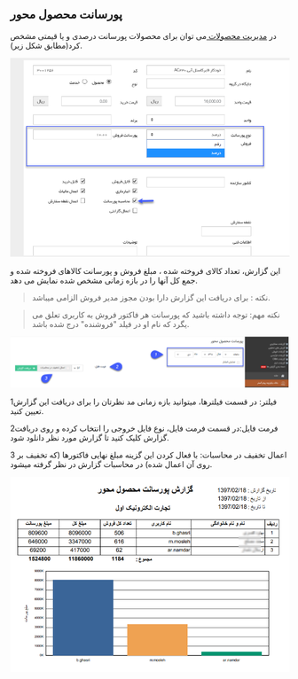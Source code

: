 ﻿## پورسانت محصول محور

در [ مدیریت محصولات ](https://github.com/1stco/PayamGostarDocs/blob/master/help%202.5.4/Basic-Information/Product%20management/Product-management.md)می توان برای محصولات پورسانت درصدی و یا قیمتی مشخص کرد(مطابق شکل زیر). 

![](MohasebeyePorsant0.png)

این گزارش، تعداد کالای فروخته شده ، مبلغ فروش و پورسانت کالاهای فروخته شده و جمع کل آنها را در بازه زمانی مشخص شده نمایش می دهد.

> نکته : برای دریافت این گزارش دارا بودن مجوز مدیر فروش الزامی میباشد.

> نکته مهم: توجه داشته باشید که پورسانت هر فاکتور فروش به کاربری تعلق می یگرد که نام او در فیلد "فروشنده" درج شده باشد.


![](163.png)

1فیلتر: در قسمت فیلترها، میتوانید بازه زمانی مد نظرتان را برای دریافت این گزارش تعیین کنید.

 2فرمت فایل:در قسمت فرمت فایل، نوع فایل خروجی را انتخاب کرده و روی دریافت گزارش کلیک کنید تا گزارش مورد نظر دانلود شود.

3 اعمال تخفیف در محاسبات: با فعال کردن این گزینه مبلغ نهایی فاکتورها (که تخفیف بر روی آن اعمال شده) در محاسبات گزارش در نظر گرفته میشود.

![](MohasebeyePorsant2.png)


